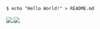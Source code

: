 ```shell
$ echo "Hello World!" > README.md
```


<a href="https://github.com/Cassie818/github-readme-stats">
  <img align="center" src="https://github-readme-stats.vercel.app/api?username=Cassie818&hide=stars,issues&count_private=true&show_icons=true"/>
</a>
<a href="https://github.com/Cassie81/github-readme-stats">
  <img align="center" src="https://github-readme-stats.vercel.app/api/top-langs/?username=Cassie818&layout=compact" />
</a>

<br> <br>
